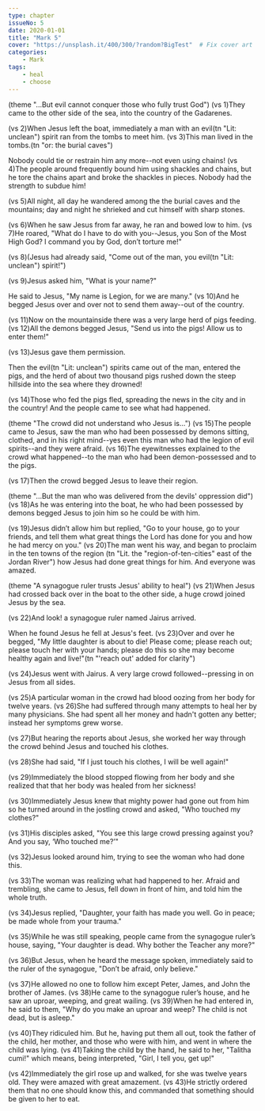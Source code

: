```yaml
---
type: chapter
issueNo: 5
date: 2020-01-01
title: "Mark 5"
cover: "https://unsplash.it/400/300/?random?BigTest"  # Fix cover art
categories:
    - Mark
tags:
    - heal
    - choose
---
```


(theme "...But evil cannot conquer those who fully trust God")
(vs 1)They came to the other side of the sea, into the country of the Gadarenes.

(vs 2)When Jesus left the boat, immediately a man with an evil(tn "Lit: unclean") spirit ran from the tombs to meet him.  (vs 3)This man lived in the tombs.(tn "or: the burial caves")

Nobody could tie or restrain him any more--not even using chains!  (vs 4)The people around frequently bound him using shackles and chains, but he tore the chains apart and broke the shackles in pieces. Nobody had the strength to subdue him!

(vs 5)All night, all day he wandered among the the burial caves and the mountains; day and night he shrieked and cut himself with sharp stones.

(vs 6)When he saw Jesus from far away, he ran and bowed low to him.  (vs 7)He roared, "What do I have to do with you--Jesus, you Son of the Most High God? I command you by God, don’t torture me!"

(vs 8)(Jesus had already said, "Come out of the man, you evil(tn "Lit: unclean") spirit!")

(vs 9)Jesus asked him, "What is your name?"

He said to Jesus, "My name is Legion, for we are many."  (vs 10)And he begged Jesus over and over not to send them away--out of the country.

(vs 11)Now on the mountainside there was a very large herd of pigs feeding.  (vs 12)All the demons begged Jesus, "Send us into the pigs!  Allow us to enter them!"

(vs 13)Jesus gave them permission.

Then the evil(tn "Lit: unclean") spirits came out of the man, entered the pigs, and the herd of about two thousand pigs rushed down the steep hillside into the sea where they drowned!

(vs 14)Those who fed the pigs fled, spreading the news in the city and in the country!  And the people came to see what had happened.

(theme "The crowd did not understand who Jesus is...")
(vs 15)The people came to Jesus, saw the man who had been possessed by demons sitting, clothed, and in his right mind--yes even this man who had the legion of evil spirits--and they were afraid.  (vs 16)The eyewitnesses explained to the crowd what happened--to the man who had been demon-possessed and to the pigs.

(vs 17)Then the crowd begged Jesus to leave their region.

(theme "...But the man who was delivered from the devils' oppression did")
(vs 18)As he was entering into the boat, he who had been possessed by demons begged Jesus to join him so he could be with him.

(vs 19)Jesus didn’t allow him but replied, "Go to your house, go to your friends, and tell them what great things the Lord has done for you and how he had mercy on you."  (vs 20)The man went his way, and began to proclaim in the ten towns of the region (tn "Lit. the "region-of-ten-cities" east of the Jordan River") how Jesus had done great things for him.  And everyone was amazed.

(theme "A synagogue ruler trusts Jesus' ability to heal")
(vs 21)When Jesus had crossed back over in the boat to the other side, a huge crowd joined Jesus by the sea.

(vs 22)And look!  a synagogue ruler named Jairus arrived.

When he found Jesus he fell at Jesus's feet. (vs 23)Over and over he begged, "My little daughter is about to die!  Please come; please reach out; please touch her with your hands; please do this so she may become healthy again and live!"(tn "'reach out' added for clarity")

(vs 24)Jesus went with Jairus.  A very large crowd followed--pressing in on Jesus from all sides.

(vs 25)A particular woman in the crowd had blood oozing from her body for twelve years.  (vs 26)She had suffered through many attempts to heal her by many physicians.  She had spent all her money and hadn't gotten any better; instead her symptoms grew worse.

(vs 27)But hearing the reports about Jesus, she worked her way through the crowd behind Jesus and touched his clothes.

(vs 28)She had said, "If I just touch his clothes, I will be well again!"

(vs 29)Immediately the blood stopped flowing from her body and she realized that that her body was healed from her sickness!

(vs 30)Immediately Jesus knew that mighty power had gone out from him so he turned around in the jostling crowd and asked, "Who touched my clothes?"

(vs 31)His disciples asked, "You see this large crowd pressing against you? And you say, ‘Who touched me?’"

(vs 32)Jesus looked around him, trying to see the woman who had done this.

(vs 33)The woman was realizing what had happened to her.  Afraid and trembling, she came to Jesus, fell down in front of him, and told him the whole truth.

(vs 34)Jesus replied, "Daughter, your faith has made you well. Go in peace; be made whole from your trauma."

(vs 35)While he was still speaking, people came from the synagogue ruler’s house, saying, "Your daughter is dead. Why bother the Teacher any more?"

(vs 36)But Jesus, when he heard the message spoken, immediately said to the ruler of the synagogue, "Don’t be afraid, only believe."

(vs 37)He allowed no one to follow him except Peter, James, and John the brother of James.  (vs 38)He came to the synagogue ruler’s house, and he saw an uproar, weeping, and great wailing.  (vs 39)When he had entered in, he said to them, "Why do you make an uproar and weep? The child is not dead, but is asleep."

(vs 40)They ridiculed him. But he, having put them all out, took the father of the child, her mother, and those who were with him, and went in where the child was lying.  (vs 41)Taking the child by the hand, he said to her, "Talitha cumi!" which means, being interpreted, "Girl, I tell you, get up!"

(vs 42)Immediately the girl rose up and walked, for she was twelve years old. They were amazed with great amazement.  (vs 43)He strictly ordered them that no one should know this, and commanded that something should be given to her to eat.
